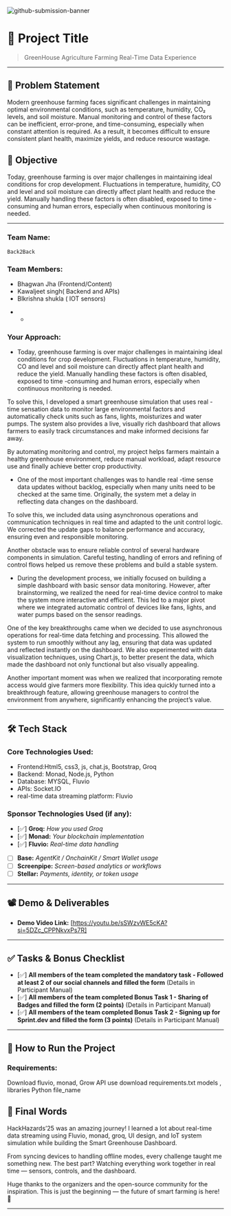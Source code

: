 ![github-submission-banner](https://github.com/user-attachments/assets/a1493b84-e4e2-456e-a791-ce35ee2bcf2f)

# 🚀 Project Title

> GreenHouse Agriculture Farming Real-Time Data Experience

---

## 📌 Problem Statement

Modern greenhouse farming faces significant challenges in maintaining optimal environmental conditions, such as temperature, humidity, CO₂ levels, and soil moisture. Manual monitoring and control of these factors can be inefficient, error-prone, and time-consuming, especially when constant attention is required. As a result, it becomes difficult to ensure consistent plant health, maximize yields, and reduce resource wastage.



## 🎯 Objective

Today, greenhouse farming is over major challenges in maintaining ideal conditions for crop development. Fluctuations in temperature, humidity, CO and level and soil moisture can directly affect plant health and reduce the yield. Manually handling these factors is often disabled, exposed to time -consuming and human errors, especially when continuous monitoring is needed.


---

### Team Name:  
`Back2Back`

### Team Members:  
- Bhagwan Jha (Frontend/Content)  
- Kawaljeet singh( Backend and APIs)  
- Blkrishna shukla ( IOT sensors) 
*  *

### Your Approach:  
- Today, greenhouse farming is over major challenges in maintaining ideal conditions for crop development. Fluctuations in temperature, humidity, CO and level and soil moisture can directly affect plant health and reduce the yield. Manually handling these factors is often disabled, exposed to time -consuming and human errors, especially when continuous monitoring is needed.


To solve this, I developed a smart greenhouse simulation that uses real -time sensation data to monitor large environmental factors and automatically check units such as fans, lights, moisturizes and water pumps. The system also provides a live, visually rich dashboard that allows farmers to easily track circumstances and make informed decisions far away.


By automating monitoring and control, my project helps farmers maintain a healthy greenhouse environment, reduce manual workload, adapt resource use and finally achieve better crop productivity.

- One of the most important challenges was to handle real -time sense data updates without backlog, especially when many units need to be checked at the same time. Originally, the system met a delay in reflecting data changes on the dashboard.

To solve this, we included data using asynchronous operations and communication techniques in real time and adapted to the unit control logic. We corrected the update gaps to balance performance and accuracy, ensuring even and responsible monitoring.

Another obstacle was to ensure reliable control of several hardware components in simulation. Careful testing, handling of errors and refining of control flows helped us remove these problems and build a stable system.


- During the development process, we initially focused on building a simple dashboard with basic sensor data monitoring. However, after brainstorming, we realized the need for real-time device control to make the system more interactive and efficient. This led to a major pivot where we integrated automatic control of devices like fans, lights, and water pumps based on the sensor readings.

One of the key breakthroughs came when we decided to use asynchronous operations for real-time data fetching and processing. This allowed the system to run smoothly without any lag, ensuring that data was updated and reflected instantly on the dashboard. We also experimented with data visualization techniques, using Chart.js, to better present the data, which made the dashboard not only functional but also visually appealing.

Another important moment was when we realized that incorporating remote access would give farmers more flexibility. This idea quickly turned into a breakthrough feature, allowing greenhouse managers to control the environment from anywhere, significantly enhancing the project’s value. 

---

## 🛠️ Tech Stack

### Core Technologies Used:
- Frontend:Html5, css3, js, chat.js, Bootstrap, Groq
- Backend: Monad, Node.js, Python
- Database: MYSQL, Fluvio
- APIs: Socket.IO
- real-time data streaming platform: Fluvio

### Sponsor Technologies Used (if any):
- [✅] **Groq:** _How you used Groq_  
- [✅] **Monad:** _Your blockchain implementation_  
- [✅] **Fluvio:** _Real-time data handling_  
- [ ] **Base:** _AgentKit / OnchainKit / Smart Wallet usage_  
- [ ] **Screenpipe:** _Screen-based analytics or workflows_  
- [ ] **Stellar:** _Payments, identity, or token usage_

---



## 📽️ Demo & Deliverables

- **Demo Video Link:** [https://youtu.be/sSWzvWE5cKA?si=5DZc_CPPNkvxPs7R]  

---

## ✅ Tasks & Bonus Checklist

- [✅] **All members of the team completed the mandatory task - Followed at least 2 of our social channels and filled the form** (Details in Participant Manual)  
- [✅] **All members of the team completed Bonus Task 1 - Sharing of Badges and filled the form (2 points)**  (Details in Participant Manual)
- [✅] **All members of the team completed Bonus Task 2 - Signing up for Sprint.dev and filled the form (3 points)**  (Details in Participant Manual)

---

## 🧪 How to Run the Project

### Requirements:
Download fluvio, monad, Grow API use
download requirements.txt models , libraries
Python file_name


## 🏁 Final Words

HackHazards’25 was an amazing journey! I learned a lot about real-time data streaming using Fluvio, monad, groq, UI design, and IoT system simulation while building the Smart Greenhouse Dashboard.

From syncing devices to handling offline modes, every challenge taught me something new. The best part? Watching everything work together in real time — sensors, controls, and the dashboard.

Huge thanks to the organizers and the open-source community for the inspiration. This is just the beginning — the future of smart farming is here! 🌱



---
